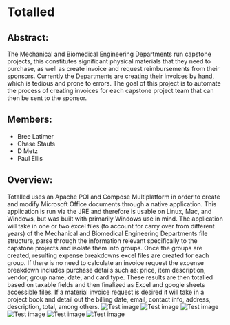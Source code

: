 # Totalled

## Abstract:
The Mechanical and Biomedical Engineering Departments run capstone projects, this constitutes significant physical materials that they need to purchase, as well as create invoice and request reimbursements from their sponsors. Currently the Departments are creating their invoices by hand, which is tedious and prone to errors. The goal of this project is to automate the process of creating invoices for each capstone project team that can then be sent to the sponsor.

## Members:
- Bree Latimer
- Chase Stauts
- D Metz
- Paul Ellis

## Overview:
Totalled uses an Apache POI and Compose Multiplatform in order to create and modify Microsoft Office documents through a native application. This application is run via the JRE and therefore is usable on Linux, Mac, and Windows, but was built with primarily Windows use in mind. The application will take in one or two excel files (to account for carry over from different years) of the Mechanical and Biomedical Engineering Departments file structure, parse through the information relevant specifically to the capstone projects and isolate them into groups. Once the groups are created, resulting expense breakdowns excel files are created for each group. If there is no need to calculate an invoice request the expense breakdown includes purchase details such as: price, item description, vendor, group name, date, and card type. These results are then totalled based on taxable fields and then finalized as Excel and google sheets accessible files. If a material invoice request is desired it will take in a project book and detail out the billing date, email, contact info, address, description, total, among others. 
![Test image](../images/Screen1.jpg)
![Test image](../images/Screen2.jpg)
![Test image](../images/Screen3.jpg)
![Test image](../images/Screen4.jpg)
![Test image](../images/Screen5.jpg)
![Test image](../images/Screen6.jpg)
